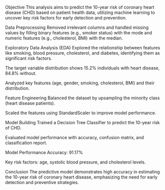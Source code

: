 Objective
This analysis aims to predict the 10-year risk of coronary heart disease (CHD) based on patient health data, utilizing machine learning to uncover key risk factors for early detection and prevention.

Data Preprocessing
Removed irrelevant columns and handled missing values by filling binary features (e.g., smoker status) with the mode and numeric features (e.g., cholesterol, BMI) with the median.

Exploratory Data Analysis (EDA)
Explored the relationship between features like smoking, blood pressure, cholesterol, and diabetes, identifying them as significant risk factors.

The target variable distribution shows 15.2% individuals with heart disease, 84.8% without.

Analyzed key features (age, gender, smoking, cholesterol, BMI) and their distribution.

Feature Engineering
Balanced the dataset by upsampling the minority class (heart disease patients).

Scaled the features using StandardScaler to improve model performance.

Model Building
Trained a Decision Tree Classifier to predict the 10-year risk of CHD.

Evaluated model performance with accuracy, confusion matrix, and classification report.

Model Performance
Accuracy: 91.17%

Key risk factors: age, systolic blood pressure, and cholesterol levels.

Conclusion
The predictive model demonstrates high accuracy in estimating the 10-year risk of coronary heart disease, emphasizing the need for early detection and preventive strategies.

